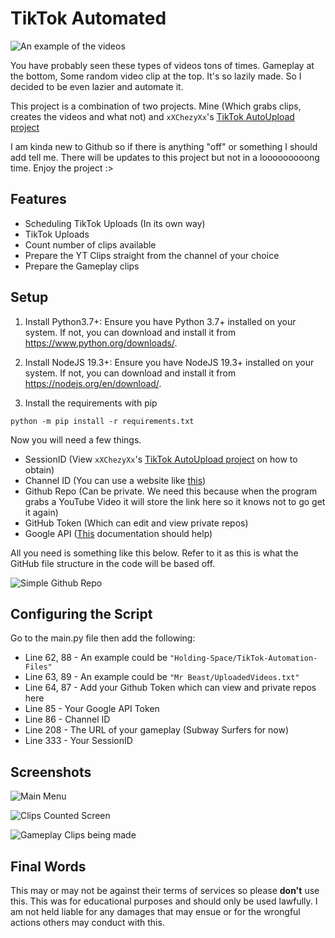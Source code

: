 
# TikTok Automated
![An example of the videos](https://i.imgur.com/MPNTg4y.png)

You have probably seen these types of videos tons of times. Gameplay at the bottom, Some random video clip at the top. It's so lazily made. So I decided to be even lazier and automate it. 

This project is a combination of two projects. Mine (Which grabs clips, creates the videos and what not) and ```xXChezyXx```'s [TikTok AutoUpload project](https://github.com/xXChezyXx/TikTok-AutoUpload)

I am kinda new to Github so if there is anything "off" or something I should add tell me. There will be updates to this project but not in a looooooooong time. Enjoy the project :>
## Features

- Scheduling TikTok Uploads (In its own way)
- TikTok Uploads
- Count number of clips available
- Prepare the YT Clips straight from the channel of your choice
- Prepare the Gameplay clips




## Setup
1. Install Python3.7+: Ensure you have Python 3.7+ installed on your system. If not, you can download and install it from https://www.python.org/downloads/.

2. Install NodeJS 19.3+: Ensure you have NodeJS 19.3+ installed on your system. If not, you can download and install it from https://nodejs.org/en/download/.

3. Install the requirements with pip
```
python -m pip install -r requirements.txt
```

Now you will need a few things. 
- SessionID (View ```xXChezyXx```'s [TikTok AutoUpload project](https://github.com/xXChezyXx/TikTok-AutoUpload) on how to obtain)
- Channel ID (You can use a website like [this](https://commentpicker.com/youtube-channel-id.php))
- Github Repo (Can be private. We need this because when the program grabs a YouTube Video it will store the link here so it knows not to go get it again)
- GitHub Token (Which can edit and view private repos)
- Google API ([This](https://developers.google.com/docs/api/quickstart/python) documentation should help)

All you need is something like this below. Refer to it as this is what the GitHub file structure in the code will be based off.

![Simple Github Repo](https://i.imgur.com/y5GDdQ9.png)

## Configuring the Script
Go to the main.py file then add the following:

- Line 62, 88 - An example could be ```"Holding-Space/TikTok-Automation-Files"```
- Line 63, 89 - An example could be ```"Mr Beast/UploadedVideos.txt"```
- Line 64, 87 - Add your Github Token which can view and private repos here
- Line 85 - Your Google API Token
- Line 86 - Channel ID
- Line 208 - The URL of your gameplay (Subway Surfers for now)
- Line 333 - Your SessionID
## Screenshots

![Main Menu](https://i.imgur.com/kbLldLZ.png)

![Clips Counted Screen](https://i.imgur.com/6EpjAHl.png)

![Gameplay Clips being made](https://i.imgur.com/glOYBIM.png)

## Final Words
This may or may not be against their terms of services so please **don't** use this. This was for educational purposes and should only be used lawfully. I am not held liable for any damages that may ensue or for the wrongful actions others may conduct with this.

